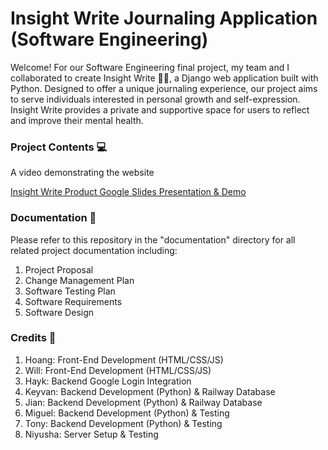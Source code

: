 # Insight Write Journaling Application <br/> (Software Engineering)
Welcome! For our Software Engineering final project, my team and I collaborated to create Insight Write 📒📝, a Django web application built with Python. Designed to offer a unique journaling experience, our project aims to serve individuals interested in personal growth and self-expression. Insight Write provides a private and supportive space for users to reflect and improve their mental health.

### Project Contents 💻

A video demonstrating the website 

[Insight Write Product Google Slides Presentation & Demo](https://github.com/user-attachments/files/16719811/Insight.Write.Product.Presentation.Demo.-.Group.7.pdf)

### Documentation 📜
Please refer to this repository in the "documentation" directory for all related project documentation including:
1. Project Proposal
2. Change Management Plan
3. Software Testing Plan
4. Software Requirements
5. Software Design

### Credits 🤝
1. Hoang: Front-End Development (HTML/CSS/JS)
2. Will: Front-End Development (HTML/CSS/JS)
3. Hayk: Backend Google Login Integration
4. Keyvan: Backend Development (Python) & Railway Database
5. Jian: Backend Development (Python) & Railway Database
6. Miguel: Backend Development (Python) & Testing
7. Tony: Backend Development (Python) & Testing
8. Niyusha: Server Setup & Testing
